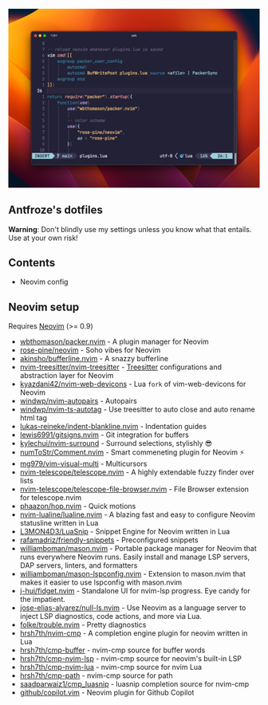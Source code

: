 ![image](https://github.com/Antfroze/dotfiles/blob/main/assets/showcase.png?raw=true)

## Antfroze's dotfiles

**Warning**: Don't blindly use my settings unless you know what that entails. Use at your own risk!

## Contents

-   Neovim config

## Neovim setup

Requires [Neovim](https://neovim.io/) (>= 0.9)

-   [wbthomason/packer.nvim](https://github.com/wbthomason/packer.nvim) - A plugin manager for Neovim
-   [rose-pine/neovim](https://github.com/rose-pine/neovim) - Soho vibes for Neovim
-   [akinsho/bufferline.nvim](https://github.com/bufferline.nvim) - A snazzy bufferline
-   [nvim-treesitter/nvim-treesitter](https://github.com/nvim-treesitter/nvim-treesitter) - [Treesitter](https://github.com/tree-sitter/tree-sitter) configurations and abstraction layer for Neovim
-   [kyazdani42/nvim-web-devicons](https://github.com/kyazdani42/nvim-web-devicons) - Lua `fork` of vim-web-devicons for Neovim
-   [windwp/nvim-autopairs](https://github.com/windwp/nvim-autopairs) - Autopairs
-   [windwp/nvim-ts-autotag](https://github.com/windwp/nvim-ts-autotag) - Use treesitter to auto close and auto rename html tag
-   [lukas-reineke/indent-blankline.nvim](https://github.com/lukas-reineke/indent-blankline.nvim) - Indentation guides
-   [lewis6991/gitsigns.nvim](https://github.com/lewis6991/gitsigns.nvim) - Git integration for buffers
-   [kylechui/nvim-surround](https://github.com/kylechui/nvim-surround) - Surround selections, stylishly 😎
-   [numToStr/Comment.nvim](https://github.com/numToStr/Comment.nvim) - Smart commeneting plugin for Neovim ⚡
-   [mg979/vim-visual-multi](https://github.com/mg979/vim-visual-multi) - Multicursors
-   [nvim-telescope/telescope.nvim](https://github.com/nvim-telescope/telescope.nvim) - A highly extendable fuzzy finder over lists
-   [nvim-telescope/telescope-file-browser.nvim](https://github.com/nvim-telescope/telescope-file-browser.nvim) - File Browser extension for telescope.nvim
-   [phaazon/hop.nvim](https://github.com/phaazon/hop.nvim) - Quick motions
-   [nvim-lualine/lualine.nvim](https://github.com/nvim-lualine/lualine.nvim) - A blazing fast and easy to configure Neovim statusline written in Lua
-   [L3MON4D3/LuaSnip](https://github.com/L3MON4D3/LuaSnip) - Snippet Engine for Neovim written in Lua
-   [rafamadriz/friendly-snippets](https://github.com/rafamadriz/friendly-snippets) - Preconfigured snippets
-   [williamboman/mason.nvim](https://github.com/williamboman/mason.nvim) - Portable package manager for Neovim that runs everywhere Neovim runs. Easily install and manage LSP servers, DAP servers, linters, and formatters
-   [williamboman/mason-lspconfig.nvim](https://github.com/williamboman/mason-lspconfig.nvim) - Extension to mason.nvim that makes it easier to use lspconfig with mason.nvim
-   [j-hui/fidget.nvim](https://github.com/j-hui/fidget.nvim) - Standalone UI for nvim-lsp progress. Eye candy for the impatient.
-   [jose-elias-alvarez/null-ls.nvim](https://github.com/jose-elias-alvarez/null-ls.nvim) - Use Neovim as a language server to inject LSP diagnostics, code actions, and more via Lua.
-   [folke/trouble.nvim](https://github.com/folke/trouble.nvim) - Pretty diagnostics
-   [hrsh7th/nvim-cmp](https://github.com/hrsh7th/nvim-cmp) - A completion engine plugin for neovim written in Lua
-   [hrsh7th/cmp-buffer](https://github.com/hrsh7th/cmp-buffer) - nvim-cmp source for buffer words
-   [hrsh7th/cmp-nvim-lsp](https://github.com/hrsh7th/cmp-nvim-lsp) - nvim-cmp source for neovim's built-in LSP
-   [hrsh7th/cmp-nvim-lua](https://github.com/hrsh7th/cmp-nvim-lua) - nvim-cmp source for nvim Lua
-   [hrsh7th/cmp-path](https://github.com/hrsh7th/cmp-path) - nvim-cmp source for path
-   [saadparwaiz1/cmp_luasnip](https://github.com/saadparwaiz1/cmp_luasnip) - luasnip completion source for nvim-cmp
-   [github/copilot.vim](https://github.com/github/copilot.vim) - Neovim plugin for Github Copilot
